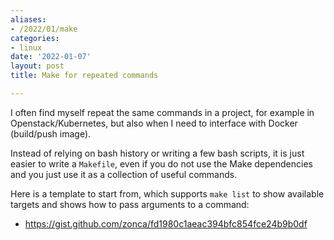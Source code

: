 ```yaml
---
aliases:
- /2022/01/make
categories:
- linux
date: '2022-01-07'
layout: post
title: Make for repeated commands

---
```


I often find myself repeat the same commands in a project,
for example in Openstack/Kubernetes, but also when I need to interface with Docker (build/push image).

Instead of relying on bash history or writing a few bash scripts, it is just easier
to write a `Makefile`, even if you do not use the Make dependencies and you just use
it as a collection of useful commands.

Here is a template to start from, which supports `make list` to show available targets
and shows how to pass arguments to a command:

* <https://gist.github.com/zonca/fd1980c1aeac394bfc854fce24b9b0df>
